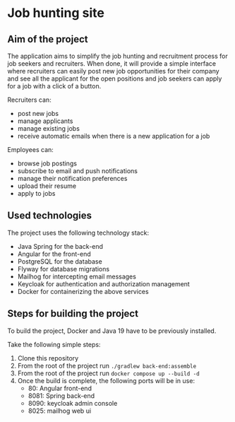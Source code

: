# Job hunting site

## Aim of the project

The application aims to simplify the job hunting and recruitment process for job seekers and recruiters.
When done, it will provide a simple interface where recruiters can easily post new job opportunities for their company and see all the applicant for the open positions and job seekers can apply for a job with a click of a button.

Recruiters can:

- post new jobs
- manage applicants
- manage existing jobs
- receive automatic emails when there is a new application for a job

Employees can:

- browse job postings
- subscribe to email and push notifications
- manage their notification preferences
- upload their resume
- apply to jobs

## Used technologies

The project uses the following technology stack:

- Java Spring for the back-end
- Angular for the front-end
- PostgreSQL for the database
- Flyway for database migrations
- Mailhog for intercepting email messages
- Keycloak for authentication and authorization management
- Docker for containerizing the above services

## Steps for building the project

To build the project, Docker and Java 19 have to be previously installed.

Take the following simple steps:

1. Clone this repository
2. From the root of the project run `./gradlew back-end:assemble`
3. From the root of the project run `docker compose up --build -d`
4. Once the build is complete, the following ports will be in use:
	- 80: Angular front-end
	- 8081: Spring back-end
	- 8090: keycloak admin console
	- 8025: mailhog web ui


